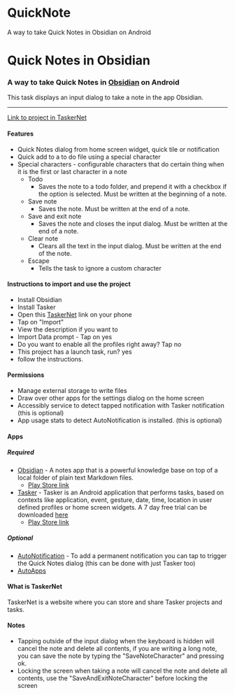 # QuickNote
 A way to take Quick Notes in Obsidian on Android

 # Quick Notes in Obsidian
### A way to take Quick Notes in [Obsidian](https://obsidian.md/) on Android

This task displays an input dialog to take a note in the app Obsidian.

---
[Link to project in TaskerNet](https://taskernet.com/shares/?user=AS35m8nSFNRSqPmtuWoUzDvbOkD1v%2FlqgfcQ2ZMUW6BRdBoRrpot%2BuokAci2FnhAYxkZxeZC&id=Project%3AObsidian+Quick+Notes)

#### Features
- Quick Notes dialog from home screen widget, quick tile or notification
- Quick add to a to do file using a special character
- Special characters - configurable characters that do certain thing when it is the first or last character in a note
	- Todo
		- Saves the note to a todo folder, and prepend it with a checkbox if the option is selected. Must be written at the beginning of a note.
	- Save note
		- Saves the note. Must be written at the end of a note.
	- Save and exit note
		- Saves the note and closes the input dialog. Must be written at the end of a note.
	- Clear note
		- Clears all the text in the input dialog. Must be written at the end of the note. 
	- Escape
		- Tells the task to ignore a custom character

#### Instructions to import and use the project
- Install Obsidian
- Install Tasker
- Open this [TaskerNet](https://taskernet.com/shares/?user=AS35m8nSFNRSqPmtuWoUzDvbOkD1v%2FlqgfcQ2ZMUW6BRdBoRrpot%2BuokAci2FnhAYxkZxeZC&id=Project%3AObsidian+Quick+Notes) link on your phone
- Tap on "Import"
- View the description if you want to
- Import Data prompt - Tap on yes
- Do you want to enable all the profiles right away? Tap no
- This project has a launch task, run? yes
- follow the instructions.

#### Permissions
- Manage external storage to write files
- Draw over other apps for the settings dialog on the home screen
- Accessibly service to detect tapped notification with Tasker notification (this is optional)
- App usage stats to detect AutoNotification is installed. (this is optional)

#### Apps
##### Required
- [Obsidian](https://obsidian.md/) - A notes app that is a powerful knowledge base on top of a local folder of plain text Markdown files.
	- [Play Store link](https://play.google.com/store/apps/details?id=md.obsidian)
- [Tasker](https://tasker.joaoapps.com/) -  Tasker is an Android application that performs tasks, based on contexts like application, event, gesture, date, time, location in user defined profiles or home screen widgets. A 7 day free trial can be downloaded [here](https://tasker.joaoapps.com/download.html)
	- [Play Store link](https://play.google.com/store/apps/details?id=net.dinglisch.android.taskerm&hl=en&gl=US)

##### Optional
- [AutoNotification](https://play.google.com/store/apps/details?id=com.joaomgcd.autonotification) - To add a permanent notification you can tap to trigger the Quick Notes dialog (this can be done with just Tasker too)
- [AutoApps](https://play.google.com/store/apps/details?id=com.joaomgcd.autoappshub)

#### What is TaskerNet
TaskerNet is a website where you can store and share Tasker projects and tasks.


#### Notes
- Tapping outside of the input dialog when the keyboard is hidden will cancel the note and delete all contents, if you are writing a long note, you can save the note by typing the "SaveNoteCharacter" and pressing ok.
- Locking the screen when taking a note will cancel the note and delete all contents, use the "SaveAndExitNoteCharacter" before locking the screen